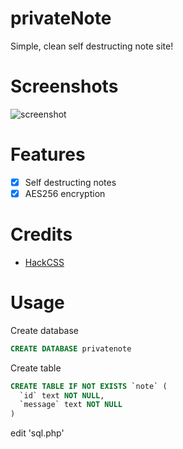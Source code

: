 # privateNote

Simple, clean self destructing note site!

# Screenshots

![screenshot](https://cdn.pbrd.co/images/HHZgcWB.png)

# Features
- [x] Self destructing notes
- [x] AES256 encryption

# Credits
- [HackCSS](https://hackcss.egoist.moe)

# Usage
Create database

```SQL
CREATE DATABASE privatenote
```
Create table
```SQL
CREATE TABLE IF NOT EXISTS `note` (
  `id` text NOT NULL,
  `message` text NOT NULL
) 
```

edit 'sql.php'
